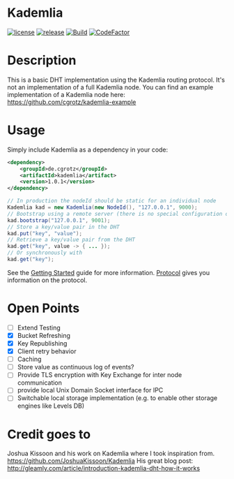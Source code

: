 Kademlia
========
[![license](https://img.shields.io/github/license/cgrotz/kademlia.svg)](https://github.com/cgrotz/kademlia/blob/master/LICENSE)
[![release](https://img.shields.io/github/release/cgrotz/kademlia.svg)](https://github.com/cgrotz/kademlia/releases/latest)
[![Build](https://github.com/cgrotz/kademlia/workflows/Java%20CI%20with%20Maven/badge.svg?branch=master&event=push)](https://github.com/cgrotz/kademlia/workflows/Java%20CI%20with%20Maven/badge.svg?branch=master&event=push)
[![CodeFactor](https://www.codefactor.io/repository/github/cgrotz/kademlia/badge)](https://www.codefactor.io/repository/github/cgrotz/kademlia)

# Description
This is a basic DHT implementation using the Kademlia routing protocol. It's not an implementation of a full Kademlia node.
You can find an example implementation of a Kademlia node here: https://github.com/cgrotz/kademlia-example

# Usage
Simply include Kademlia as a dependency in your code:
```xml
<dependency>
    <groupId>de.cgrotz</groupId>
    <artifactId>kademlia</artifact>
    <version>1.0.1</version>
</dependency>
```

```java
// In production the nodeId should be static for an individual node
Kademlia kad = new Kademlia(new NodeId(), "127.0.0.1", 9000);
// Bootstrap using a remote server (there is no special configuration on the remote server necessary)
kad.bootstrap("127.0.0.1", 9001);
// Store a key/value pair in the DHT
kad.put("key", "value");
// Retrieve a key/value pair from the DHT
kad.get("key", value -> { ... });
// Or synchronously with
kad.get("key");
```

See the [Getting Started](docs/Getting_Started.md) guide for more information. [Protocol](docs/protocol.md) gives you information on the protocol.

# Open Points
- [ ] Extend Testing
- [x] Bucket Refreshing
- [x] Key Republishing
- [x] Client retry behavior
- [ ] Caching
- [ ] Store value as continuous log of events?
- [ ] Provide TLS encryption with Key Exchange for inter node communication
- [ ] provide local Unix Domain Socket interface for IPC
- [ ] Switchable local storage implementation (e.g. to enable other storage engines like Levels DB)

# Credit goes to
Joshua Kissoon and his work on Kademlia where I took inspiration from. https://github.com/JoshuaKissoon/Kademlia
His great blog post: http://gleamly.com/article/introduction-kademlia-dht-how-it-works
